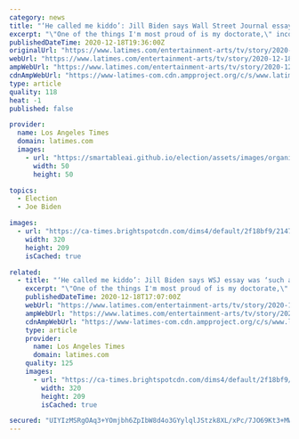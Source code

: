 ```yaml
---
category: news
title: "‘He called me kiddo’: Jill Biden says Wall Street Journal essay was ‘such a surprise’"
excerpt: "\"One of the things I'm most proud of is my doctorate,\" incoming First Lady Jill Biden told Stephen Colbert while responding to a controversial op-ed."
publishedDateTime: 2020-12-18T19:36:00Z
originalUrl: "https://www.latimes.com/entertainment-arts/tv/story/2020-12-18/jill-biden-wsj-op-ed-doctor-joe-biden"
webUrl: "https://www.latimes.com/entertainment-arts/tv/story/2020-12-18/jill-biden-wsj-op-ed-doctor-joe-biden"
ampWebUrl: "https://www.latimes.com/entertainment-arts/tv/story/2020-12-18/jill-biden-wsj-op-ed-doctor-joe-biden?_amp=true"
cdnAmpWebUrl: "https://www-latimes-com.cdn.ampproject.org/c/s/www.latimes.com/entertainment-arts/tv/story/2020-12-18/jill-biden-wsj-op-ed-doctor-joe-biden?_amp=true"
type: article
quality: 118
heat: -1
published: false

provider:
  name: Los Angeles Times
  domain: latimes.com
  images:
    - url: "https://smartableai.github.io/election/assets/images/organizations/latimes.com-50x50.jpg"
      width: 50
      height: 50

topics:
  - Election
  - Joe Biden

images:
  - url: "https://ca-times.brightspotcdn.com/dims4/default/2f18bf9/2147483647/strip/true/crop/1654x1080+133+0/resize/320x209!/quality/90/?url=https%3A%2F%2Fcalifornia-times-brightspot.s3.amazonaws.com%2Fe7%2F07%2F8d98f6f24cbc8fba98db590cda4a%2Fthumbnail%2Fpol-dnc-night-2-jill-biden-20200818-jl.0000005.jpg"
    width: 320
    height: 209
    isCached: true

related:
  - title: "‘He called me kiddo’: Jill Biden says WSJ essay was ‘such a surprise’"
    excerpt: "\"One of the things I'm most proud of is my doctorate,\" incoming First Lady Jill Biden told Stephen Colbert while responding to the WSJ's controversial op-ed."
    publishedDateTime: 2020-12-18T17:07:00Z
    webUrl: "https://www.latimes.com/entertainment-arts/tv/story/2020-12-18/jill-biden-wsj-op-ed-doctor-joe-biden"
    ampWebUrl: "https://www.latimes.com/entertainment-arts/tv/story/2020-12-18/jill-biden-wsj-op-ed-doctor-joe-biden?_amp=true"
    cdnAmpWebUrl: "https://www-latimes-com.cdn.ampproject.org/c/s/www.latimes.com/entertainment-arts/tv/story/2020-12-18/jill-biden-wsj-op-ed-doctor-joe-biden?_amp=true"
    type: article
    provider:
      name: Los Angeles Times
      domain: latimes.com
    quality: 125
    images:
      - url: "https://ca-times.brightspotcdn.com/dims4/default/2f18bf9/2147483647/strip/true/crop/1654x1080+133+0/resize/320x209!/quality/90/?url=https%3A%2F%2Fcalifornia-times-brightspot.s3.amazonaws.com%2Fe7%2F07%2F8d98f6f24cbc8fba98db590cda4a%2Fthumbnail%2Fpol-dnc-night-2-jill-biden-20200818-jl.0000005.jpg"
        width: 320
        height: 209
        isCached: true

secured: "UIYIzMSRgOAq3+YOmjbh6ZpIbW8d4o3GYylqlJStzk8XL/xPc/7JO69Kt3+MWbFHv8oPr5PRQGQT82+qhDILyGk2CJgLO+UK59538qJJVrInULxT0rt9g4kekfzMXtzT5ZfOCeqIxGZEBhzSk3eDoM1zpc4xNAyXcAtPRuf+6xZw6Nzb1g5So9XP0v7BizURcT+11cWTYwa87KOuO37GUTsXT7bQkEIV+VjFpKZvpEPY83Cp0kpTIQvxKNUG3b7mVcE/wDxa8H2OHQqc9u8K6Q5FnfxxUUfi1LjxA6BQ+5V5LavlE96hstfyQaFNjV1CXDIJ2c0DJDXhOiTkvkKrzzURMGWrtb4Hl69a3qw11ic=;i8XjU3aX929EzlbZxsJW/w=="
---
```


